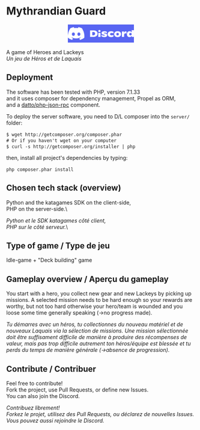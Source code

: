 # Mythrandian Guard

<center>
<a href="https://discord.gg/24DfrtvpXk"><img src="discord-logo.png" height="48"></a>
</center>

A game of Heroes and Lackeys\
*Un jeu de Héros et de Laquais*


## Deployment

The software has been tested with PHP, version 7.1.33\
and it uses composer for dependency management, Propel as ORM,\
and a [datto/php-json-rpc](https://github.com/datto/php-json-rpc) component.

To deploy the server software, you need to D/L composer into the `server/` folder:
```
$ wget http://getcomposer.org/composer.phar
# Or if you haven't wget on your computer
$ curl -s http://getcomposer.org/installer | php
```
then, install all project's dependencies by typing:
```
php composer.phar install
```


## Chosen tech stack (overview)

Python and the katagames SDK on the client-side,\
PHP on the server-side.\

*Python et le SDK katagames côté client,*\
*PHP sur le côté serveur.*\


## Type of game / Type de jeu

Idle-game + "Deck building" game


## Gameplay overview / Aperçu du gameplay

You start with a hero, you collect new gear and new Lackeys by picking up missions. A selected mission needs to be hard enough so your rewards are worthy, but not too hard otherwise your hero/team is wounded and you loose some time generally speaking (->no progress made).

*Tu démarres avec un héros, tu collectionnes du nouveau matériel et de nouveaux Laquais via la sélection de missions. Une mission sélectionnée doit être suffisament difficile de manière à produire des récompenses de valeur, mais pas trop difficile autrement ton héros/équipe est blessée et tu perds du temps de manière générale (->absence de progression).*


## Contribute / Contribuer

Feel free to contribute!\
Fork the project, use Pull Requests, or define new Issues.\
You can also join the Discord.

*Contribuez librement!*\
*Forkez le projet, utilisez des Pull Requests, ou déclarez de nouvelles Issues.*\
*Vous pouvez aussi rejoindre le Discord.*
